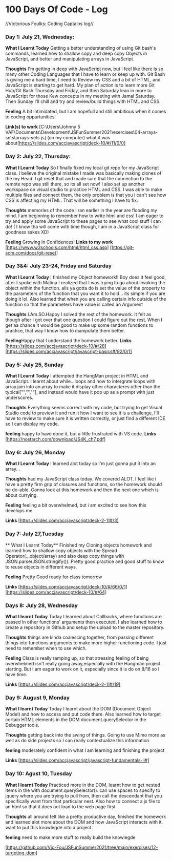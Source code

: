 # 100 Days Of Code - Log
//Victorious Foulks: Coding Captains log// 
### Day 1: July 21, Wednesday:

**What I Learnt Today** Getting a better understanding of using Git bash's commands, 
learned how to shallow copy and deep copy Objects in JavaScript, 
and better and manipulating arrays in JavaScript.

**Thoughts** I'm getting in deep with JavaScript now, but i feel like there is so many other Coding Languages that I have to learn or keep up with.
Git Bash is giving me a hard time, I need to Review my CSS and a bit of HTML, and JavaScript is starting to get hard.
My plan of action is to learn more Git Hub/Git Bash Thursday and Friday, and then Saturday lean in more to JavaScript for those Kew concepts in my meeting with Jamal Saturday. 
Then Sunday I'll chill and try and review/build things with HTML and CSS.

**Feeling** A bit intimidated, but I am hopefull and still ambitious when it comes to coding oppurtunities!

**Link(s) to work**
[C:\Users\Johnny 5 VAF\Documents\Development\JSFunSummer2021\exercises\04-arrays-sets\arrays-sets.js] (on my computer)
what it was about[https://slides.com/accjavascript/deck-10/#/11/0/0]

### Day 2: July 22, Thursday:

**What I Learnt Today** So I finally fixed my local git repo for my JavaScript class. I believe the original mistake I made was basically making clones of the my Head.
I git reset that and made sure that the connection to the remote repo was still there, so its all set now! I also set up another workspace on visual studio to practice HTML and CSS.
I was able to make multiple files and connect them, the only problem is that you i can't see how CSS is affecting my HTML. 
That will be something I have to fix.

**Thoughts** memories of the code I ran earlier in the year are flooding my mind. I am beginning to remember how to write html and css!
I am eager to try and apply some JavaScript to these pages to see what cool stuff I can do! ( I know tha will come with time though, I am in a JavaScript class for goodness sakes XD)

**Feeling** Growing in Confidences!
**Links to my work**
[https://www.w3schools.com/html/html_css.asp]
[https://git-scm.com/docs/git-reset]
### Day 3&4: July 23-24, Friday and Saturday

**What I Learnt Today** I finished my Object homework!! Boy does it feel good, after I spoke with Matina I realized that I was trying to go about invoking the object within the function.
alls ya gotta do is set the value of the property to the parameters of the function that you want it to hold... its simple if you are doing it lol. 
Also learned that when you are calling certain info outside of the function so that the parameters have value is called an Argument

**Thoughts** I.Am.SO.Happy I solved the rest of the homework. It felt as though after I got over that one question I could figure out the rest. 
When I get aa chance it would be good to make up some random functions to practice, that way I know how to manipulate them better.

**Feeling**Happy that I understand the homework better.
**Links**
[https://slides.com/accjavascript/deck-10/#/28]
[https://slides.com/accjavascript/javascript-basics#/92/0/1]

### Day 5: July 25, Sunday

**What I Learnt Today** I attempted the HangMan project in HTML and JavaScript. I learnt about while...loops and how to intergrate loops with array.join into an array to make it display other characteres
other than the typical["","",""], and instead would have it pop up as a prompt with just underscores.

**Thoughts** Everything seems correct with my code, but trying to get Visual Studio code to preview it and run it how I want to see it is a challenge,
I'll have to review to make sure it is written correctly, or just find a different IDE so I can display my code.

**feeling** happy to have done it, but a little frustrated with VS code.
**Links**
[https://nostarch.com/download/JS4K_ch7.pdf]

### Day 6: July 26, Monday

**What I Learnt Today** I learned alot today so I'm just gonna put it into an array. <script>const learntSubjects= ["currying","complex Functions","Scope & Closures"
,"using anonymous functions in a object that goes back into a function"]</script>.

**Thoughts** had my JavaScript class today. We covered ALOT. I feel like i have a pretty firm grip of closures and functions, so the homework should be do-able. 
Gonna look at this homework and then the next one which is about currying.

**Feeling** feeling a bit overwhelmed, but i am excited to see how this develops me

**Links**
[https://slides.com/accjavascript/deck-2-11#/3]

### Day 7: July 27,Tuesday 

** What I Learnt Today** Finished my Cloning objects homework and learned how to shallow copy objects with the Spread Operator(...object/array) and also deep copy things with JSON.parse(JSON.stringify()).
Pretty good practice and good stuff to know to reuse objects in different ways.

**Feeling** Pretty Good ready for class tomorrow

**Links**
[https://slides.com/accjavascript/deck-10/#/66/0/1]
[https://slides.com/accjavascript/deck-10/#/64]

### Days 8: July 28, Wednesday

**What I learnt Today** Today I learned about Callbacks, where functions are passed in other functions' arguments then executed. 
I also learned how to create a repository in Github and setup the upload to the master repository.

**Thoughts** things are kinda coalescing together, from passing different things into functions arguments to make more higher functioning code. I just need to remember when to use which.

**Feeling** Class is really ramping up, so that stressing feeling of being overwhelmed isn't really going away,especially with the Hangman project starting. But I am eager to work on it,
especially since it is do on 8/16 so I have time.

**Links**
[https://slides.com/accjavascript/deck-2-11#/19]

### Day 9: August 9, Monday

**What I learnt Today** Today I learnt about the DOM (Document Object Model) and how to access and put code there. Also learned how to target certain HTML elements in the DOM
document.querySelector in the Debugger tools.

**Thoughts** getting back into the swing of things. Going to use Mimo more as well as do side projects so I can really contextualize this information

**feeling** moderately confident in what I am learning and finishing the project

**Links**
[https://slides.com/accjavascript/javascript-fundamentals-ii#]


### Day 10: Agust 10, Tuesday 

**What I learnt Today** Practiced more in the DOM, learnt how to get nested Items in the with document.querySelector().
can use spaces to specify to jquery where you are trying to pull from, then call the descendant that you specifically want from that particular nest.
Also how to connect a js file to an html so that it does not load to the web page first <script src=your.js defer></script> 

**Thoughts** all around felt like a pretty productive day, finished the homework and learned alot more about the DOM and how JavaScript interacts with it.
want to put this knowlegde into a project. 

**feeling** need to make more stuff to really build the knowlegde

[https://github.com/Vic-Fou/JSFunSummer2021/tree/main/exercises/12-targeting-dom]
